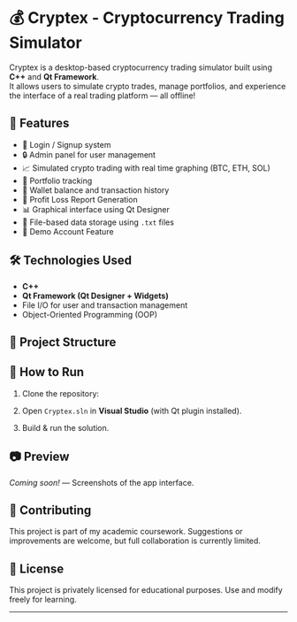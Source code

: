 # 💰 Cryptex - Cryptocurrency Trading Simulator

Cryptex is a desktop-based cryptocurrency trading simulator built using **C++** and **Qt Framework**.  
It allows users to simulate crypto trades, manage portfolios, and experience the interface of a real trading platform — all offline!

## 🚀 Features

- 👤 Login / Signup system
- 🔒 Admin panel for user management
- 📈 Simulated crypto trading with real time graphing (BTC, ETH, SOL)
- 💼 Portfolio tracking
- 💸 Wallet balance and transaction history
- 🧾 Profit Loss Report Generation
- 📊 Graphical interface using Qt Designer
- 💾 File-based data storage using `.txt` files
- 🧪 Demo Account Feature
  
## 🛠 Technologies Used

- **C++**
- **Qt Framework (Qt Designer + Widgets)**
- File I/O for user and transaction management
- Object-Oriented Programming (OOP)

## 📂 Project Structure

## 🔧 How to Run

1. Clone the repository:  

2. Open `Cryptex.sln` in **Visual Studio** (with Qt plugin installed).
3. Build & run the solution.

## 📷 Preview

*Coming soon!* — Screenshots of the app interface.

## 🤝 Contributing

This project is part of my academic coursework. Suggestions or improvements are welcome, but full collaboration is currently limited.

## 📄 License

This project is privately licensed for educational purposes. Use and modify freely for learning.

---

